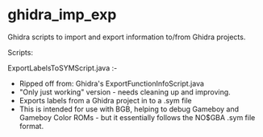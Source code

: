 # ghidra_imp_exp
Ghidra scripts to import and export information to/from Ghidra projects.

Scripts:

ExportLabelsToSYMScript.java :-

- Ripped off from: Ghidra's ExportFunctionInfoScript.java
- "Only just working" version - needs cleaning up and improving.
- Exports labels from a Ghidra project in to a .sym file
- This is intended for use with BGB, helping to debug Gameboy and Gameboy Color ROMs - but it essentially follows the NO$GBA .sym file format.
